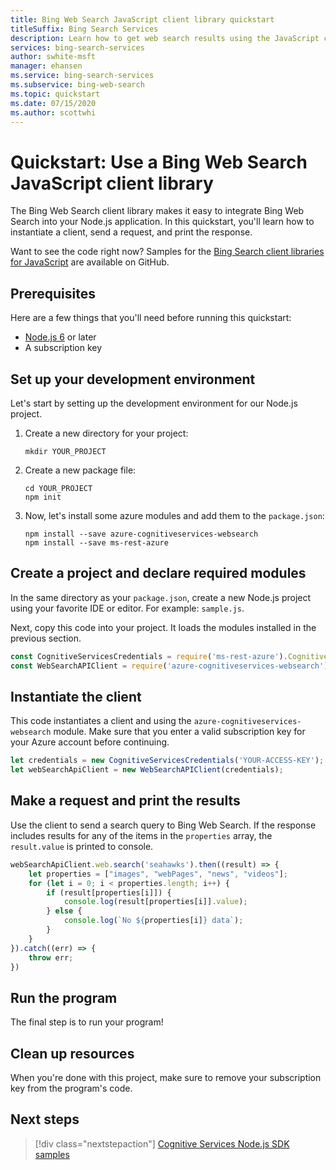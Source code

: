 ```yaml
---
title: Bing Web Search JavaScript client library quickstart 
titleSuffix: Bing Search Services
description: Learn how to get web search results using the JavaScript client library for Bing Web Search API.
services: bing-search-services
author: swhite-msft
manager: ehansen
ms.service: bing-search-services
ms.subservice: bing-web-search
ms.topic: quickstart
ms.date: 07/15/2020
ms.author: scottwhi
---
```


# Quickstart: Use a Bing Web Search JavaScript client library

The Bing Web Search client library makes it easy to integrate Bing Web Search into your Node.js application. In this quickstart, you'll learn how to instantiate a client, send a request, and print the response.

Want to see the code right now? Samples for the [Bing Search client libraries for JavaScript](https://github.com/Azure-Samples/cognitive-services-node-sdk-samples/tree/master/Samples) are available on GitHub.

## Prerequisites
Here are a few things that you'll need before running this quickstart:

* [Node.js 6](https://nodejs.org/en/download/) or later
* A subscription key  

<!--
[!INCLUDE [bing-web-search-quickstart-signup](../../../../includes/bing-web-search-quickstart-signup.md)]
-->

## Set up your development environment

Let's start by setting up the development environment for our Node.js project.

1. Create a new directory for your project:

    ```console
    mkdir YOUR_PROJECT
    ```

1. Create a new package file:

    ```console
    cd YOUR_PROJECT
    npm init
    ```

1. Now, let's install some azure modules and add them to the `package.json`:

    ```console
    npm install --save azure-cognitiveservices-websearch
    npm install --save ms-rest-azure
    ```

## Create a project and declare required modules

In the same directory as your `package.json`, create a new Node.js project using your favorite IDE or editor. For example: `sample.js`.

Next, copy this code into your project. It loads the modules installed in the previous section.

```javascript
const CognitiveServicesCredentials = require('ms-rest-azure').CognitiveServicesCredentials;
const WebSearchAPIClient = require('azure-cognitiveservices-websearch');
```

## Instantiate the client

This code instantiates a client and using the `azure-cognitiveservices-websearch` module. Make sure that you enter a valid subscription key for your Azure account before continuing.

```javascript
let credentials = new CognitiveServicesCredentials('YOUR-ACCESS-KEY');
let webSearchApiClient = new WebSearchAPIClient(credentials);
```

## Make a request and print the results

Use the client to send a search query to Bing Web Search. If the response includes results for any of the items in the `properties` array, the `result.value` is printed to console.

```javascript
webSearchApiClient.web.search('seahawks').then((result) => {
    let properties = ["images", "webPages", "news", "videos"];
    for (let i = 0; i < properties.length; i++) {
        if (result[properties[i]]) {
            console.log(result[properties[i]].value);
        } else {
            console.log(`No ${properties[i]} data`);
        }
    }
}).catch((err) => {
    throw err;
})
```

## Run the program

The final step is to run your program!

## Clean up resources

When you're done with this project, make sure to remove your subscription key from the program's code.

## Next steps

> [!div class="nextstepaction"]
> [Cognitive Services Node.js SDK samples](https://github.com/Azure-Samples/cognitive-services-node-sdk-samples)
